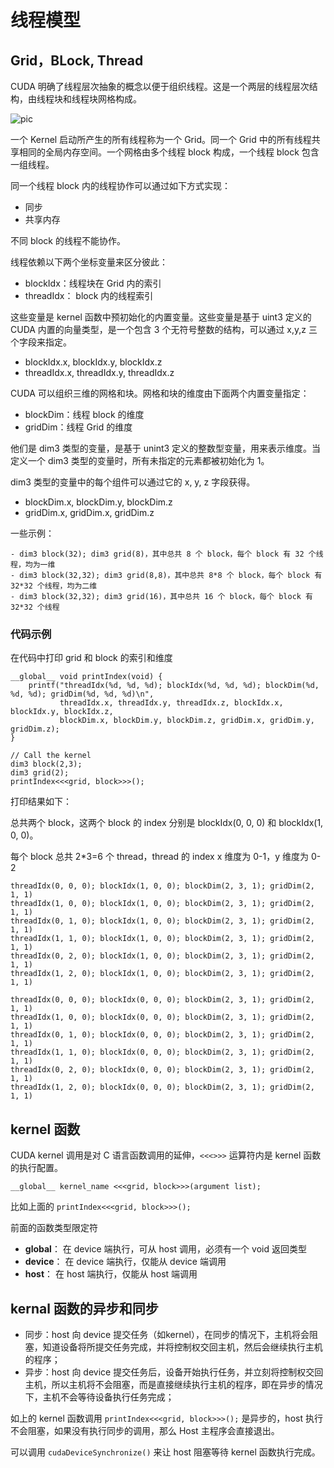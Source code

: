 # 线程模型

## Grid，BLock, Thread

CUDA 明确了线程层次抽象的概念以便于组织线程。这是一个两层的线程层次结构，由线程块和线程块网格构成。

![pic](https://docs.nvidia.com/cuda/cuda-c-programming-guide/graphics/grid-of-thread-blocks.png)

一个 Kernel 启动所产生的所有线程称为一个 Grid。同一个 Grid 中的所有线程共享相同的全局内存空间。一个网格由多个线程 block 构成，一个线程 block 包含一组线程。

同一个线程 block 内的线程协作可以通过如下方式实现：
- 同步
- 共享内存

不同 block 的线程不能协作。

线程依赖以下两个坐标变量来区分彼此：
- blockIdx：线程块在 Grid 内的索引
- threadIdx： block 内的线程索引

这些变量是 kernel 函数中预初始化的内置变量。这些变量是基于 uint3 定义的 CUDA 内置的向量类型，是一个包含 3 个无符号整数的结构，可以通过 x,y,z 三个字段来指定。

  - blockIdx.x, blockIdx.y, blockIdx.z
  - threadIdx.x, threadIdx.y, threadIdx.z


CUDA 可以组织三维的网格和块。网格和块的维度由下面两个内置变量指定：

  - blockDim：线程 block 的维度
  - gridDim：线程 Grid 的维度

他们是 dim3 类型的变量，是基于 unint3 定义的整数型变量，用来表示维度。当定义一个 dim3 类型的变量时，所有未指定的元素都被初始化为 1。

dim3 类型的变量中的每个组件可以通过它的 x, y, z 字段获得。

  - blockDim.x, blockDim.y, blockDim.z
  - gridDim.x, gridDim.x, gridDim.z

一些示例：

    - dim3 block(32); dim3 grid(8)，其中总共 8 个 block，每个 block 有 32 个线程，均为一维
    - dim3 block(32,32); dim3 grid(8,8)，其中总共 8*8 个 block，每个 block 有 32*32 个线程，均为二维
    - dim3 block(32,32); dim3 grid(16)，其中总共 16 个 block，每个 block 有 32*32 个线程

### 代码示例

在代码中打印 grid 和 block 的索引和维度

```
__global__ void printIndex(void) {
    printf("threadIdx(%d, %d, %d); blockIdx(%d, %d, %d); blockDim(%d, %d, %d); gridDim(%d, %d, %d)\n",
           threadIdx.x, threadIdx.y, threadIdx.z, blockIdx.x, blockIdx.y, blockIdx.z,
           blockDim.x, blockDim.y, blockDim.z, gridDim.x, gridDim.y, gridDim.z);
}

// Call the kernel
dim3 block(2,3);
dim3 grid(2);
printIndex<<<grid, block>>>();
```

打印结果如下：

总共两个 block，这两个 block 的 index 分别是 blockIdx(0, 0, 0) 和 blockIdx(1, 0, 0)。

每个 block 总共 2*3=6 个 thread，thread 的 index x 维度为 0-1，y 维度为 0-2
```
threadIdx(0, 0, 0); blockIdx(1, 0, 0); blockDim(2, 3, 1); gridDim(2, 1, 1)
threadIdx(1, 0, 0); blockIdx(1, 0, 0); blockDim(2, 3, 1); gridDim(2, 1, 1)
threadIdx(0, 1, 0); blockIdx(1, 0, 0); blockDim(2, 3, 1); gridDim(2, 1, 1)
threadIdx(1, 1, 0); blockIdx(1, 0, 0); blockDim(2, 3, 1); gridDim(2, 1, 1)
threadIdx(0, 2, 0); blockIdx(1, 0, 0); blockDim(2, 3, 1); gridDim(2, 1, 1)
threadIdx(1, 2, 0); blockIdx(1, 0, 0); blockDim(2, 3, 1); gridDim(2, 1, 1)

threadIdx(0, 0, 0); blockIdx(0, 0, 0); blockDim(2, 3, 1); gridDim(2, 1, 1)
threadIdx(1, 0, 0); blockIdx(0, 0, 0); blockDim(2, 3, 1); gridDim(2, 1, 1)
threadIdx(0, 1, 0); blockIdx(0, 0, 0); blockDim(2, 3, 1); gridDim(2, 1, 1)
threadIdx(1, 1, 0); blockIdx(0, 0, 0); blockDim(2, 3, 1); gridDim(2, 1, 1)
threadIdx(0, 2, 0); blockIdx(0, 0, 0); blockDim(2, 3, 1); gridDim(2, 1, 1)
threadIdx(1, 2, 0); blockIdx(0, 0, 0); blockDim(2, 3, 1); gridDim(2, 1, 1)
```

## kernel 函数

CUDA kernel 调用是对 C 语言函数调用的延伸，`<<<>>>` 运算符内是 kernel 函数的执行配置。

    __global__ kernel_name <<<grid, block>>>(argument list);

比如上面的 `printIndex<<<grid, block>>>();`

前面的函数类型限定符
- __global__： 在 device 端执行，可从 host 调用，必须有一个 void 返回类型
- __device__： 在 device 端执行，仅能从 device 端调用
- __host__：   在 host 端执行，仅能从 host 端调用


## kernal 函数的异步和同步

- 同步：host 向 device 提交任务（如kernel），在同步的情况下，主机将会阻塞，知道设备将所提交任务完成，并将控制权交回主机，然后会继续执行主机的程序；
- 异步：host 向 device 提交任务后，设备开始执行任务，并立刻将控制权交回主机，所以主机将不会阻塞，而是直接继续执行主机的程序，即在异步的情况下，主机不会等待设备执行任务完成；

如上的 kernel 函数调用 `printIndex<<<grid, block>>>();` 是异步的，host 执行不会阻塞，如果没有执行同步的调用，那么 Host 主程序会直接退出。

可以调用 `cudaDeviceSynchronize()` 来让 host 阻塞等待 kernel 函数执行完成。

